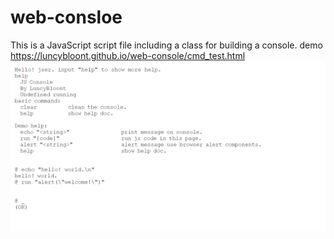 # web-consloe
This is a JavaScript script file including a class for building a console.
demo https://luncybloont.github.io/web-console/cmd_test.html 
![screenshot](https://raw.githubusercontent.com/LuncyBloont/web-consloe/main/webC.png "screenshot")
